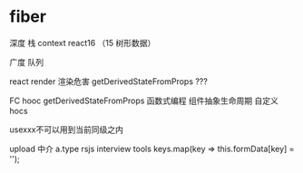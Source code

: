 # fiber

深度 栈 context react16 （15 树形数据）

广度 队列

react render 渲染危害 getDerivedStateFromProps ???

FC hooc getDerivedStateFromProps
函数式编程
组件抽象生命周期
自定义hocs

usexxx不可以用到当前同级之内

<!-- d.ts -->
upload
中介
a.type
rsjs interview
tools
                keys.map(key => this.formData[key] = '');
